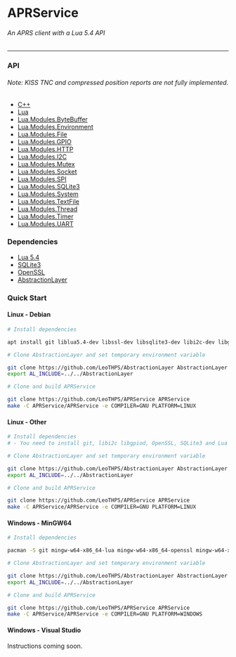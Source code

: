 # APRService
###### An APRS client with a Lua 5.4 API

<hr />

### API
###### Note: KISS TNC and compressed position reports are not fully implemented.

- [C++](/APRService/aprservice.hpp)
- [Lua](/Services/APRService.lua)
- [Lua.Modules.ByteBuffer](/Services/APRService/Modules/ByteBuffer.lua)
- [Lua.Modules.Environment](/Services/APRService/Modules/Environment.lua)
- [Lua.Modules.File](/Services/APRService/Modules/File.lua)
- [Lua.Modules.GPIO](/Services/APRService/Modules/GPIO.lua)
- [Lua.Modules.HTTP](/Services/APRService/Modules/HTTP.lua)
- [Lua.Modules.I2C](/Services/APRService/Modules/I2C.lua)
- [Lua.Modules.Mutex](/Services/APRService/Modules/Mutex.lua)
- [Lua.Modules.Socket](/Services/APRService/Modules/Socket.lua)
- [Lua.Modules.SPI](/Services/APRService/Modules/SPI.lua)
- [Lua.Modules.SQLite3](/Services/APRService/Modules/SQLite3.lua)
- [Lua.Modules.System](/Services/APRService/Modules/System.lua)
- [Lua.Modules.TextFile](/Services/APRService/Modules/TextFile.lua)
- [Lua.Modules.Thread](/Services/APRService/Modules/Thread.lua)
- [Lua.Modules.Timer](/Services/APRService/Modules/Timer.lua)
- [Lua.Modules.UART](/Services/APRService/Modules/UART.lua)

### Dependencies
- [Lua 5.4](//github.com/lua/lua)
- [SQLite3](//github.com/sqlite/sqlite)
- [OpenSSL](//github.com/openssl/openssl)
- [AbstractionLayer](//github.com/LeoTHPS/AbstractionLayer)

### Quick Start
#### Linux - Debian
```sh
# Install dependencies

apt install git liblua5.4-dev libssl-dev libsqlite3-dev libi2c-dev libgpiod-dev

# Clone AbstractionLayer and set temporary environment variable

git clone https://github.com/LeoTHPS/AbstractionLayer AbstractionLayer
export AL_INCLUDE=../../AbstractionLayer

# Clone and build APRService

git clone https://github.com/LeoTHPS/APRService APRService
make -C APRService/APRService -e COMPILER=GNU PLATFORM=LINUX
```
#### Linux - Other
```sh
# Install dependencies
# - You need to install git, libi2c libgpiod, OpenSSL, SQLite3 and Lua 5.4 c development packages for your distribution

# Clone AbstractionLayer and set temporary environment variable

git clone https://github.com/LeoTHPS/AbstractionLayer AbstractionLayer
export AL_INCLUDE=../../AbstractionLayer

# Clone and build APRService

git clone https://github.com/LeoTHPS/APRService APRService
make -C APRService/APRService -e COMPILER=GNU PLATFORM=LINUX
```
#### Windows - MinGW64
```sh
# Install dependencies

pacman -S git mingw-w64-x86_64-lua mingw-w64-x86_64-openssl mingw-w64-x86_64-sqlite3

# Clone AbstractionLayer and set temporary environment variable

git clone https://github.com/LeoTHPS/AbstractionLayer AbstractionLayer
export AL_INCLUDE=../../AbstractionLayer

# Clone and build APRService

git clone https://github.com/LeoTHPS/APRService APRService
make -C APRService/APRService -e COMPILER=GNU PLATFORM=WINDOWS
```
#### Windows - Visual Studio
Instructions coming soon.
